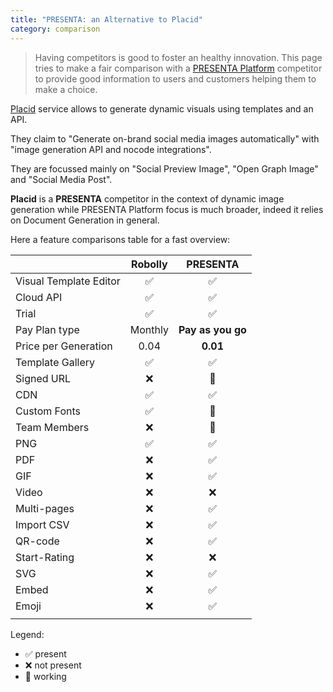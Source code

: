 ```yaml
---
title: "PRESENTA: an Alternative to Placid"
category: comparison
---
```


> Having competitors is good to foster an healthy innovation. This page tries to make a fair comparison with a [PRESENTA Platform](/) competitor to provide good information to users and customers helping them to make a choice.

[Placid](https://placid.app/) service allows to generate dynamic visuals using templates and an API.

They claim to "Generate on-brand social media images automatically" with "image generation API and nocode integrations".

They are focussed mainly on "Social Preview Image",  "Open Graph Image" and "Social Media Post".

**Placid** is a **PRESENTA** competitor in the context of dynamic image generation while PRESENTA Platform focus is much broader, indeed it relies on Document Generation in general.

Here a feature comparisons table for a fast overview:

|                        | Robolly |     PRESENTA      |
| :--------------------- | :-----: | :---------------: |
| Visual Template Editor |    ✅    |         ✅         |
| Cloud API              |    ✅    |         ✅         |
| Trial                  |    ✅    |         ✅         |
| Pay Plan type          | Monthly | **Pay as you go** |
| Price per Generation   |  0.04   |     **0.01**      |
| Template Gallery       |    ✅    |         ✅         |
| Signed URL             |    ❌    |         🔧         |
| CDN                    |    ✅    |         ✅         |
| Custom Fonts           |    ✅    |         🔧         |
| Team Members           |    ❌    |         🔧         |
| PNG                    |    ✅    |         ✅         |
| PDF                    |    ❌    |         ✅         |
| GIF                    |    ❌    |         ✅         |
| Video                  |    ❌    |         ❌         |
| Multi-pages            |    ❌    |         ✅         |
| Import CSV             |    ❌    |         ✅         |
| QR-code                |    ❌    |         ✅         |
| Start-Rating           |    ❌    |         ❌         |
| SVG                    |    ❌    |         ✅         |
| Embed                  |    ❌    |         ✅         |
| Emoji                  |    ❌    |         ✅         |
|                        |         |                   |


Legend: 

- ✅ present
- ❌ not present
- 🔧 working
